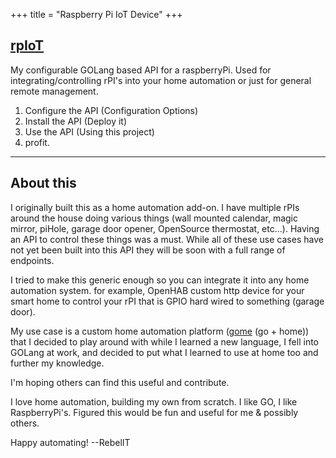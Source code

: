 +++
title = "Raspberry Pi IoT Device"
+++

## [rpIoT](https://github.com/RebelIT/rpIoT)
My configurable GOLang based API for a raspberryPi. Used for integrating/controlling rPI's into your home automation or just for general remote management.

1. Configure the API (Configuration Options)
2. Install the API (Deploy it)
3. Use the API (Using this project)
4. profit.

---
## About this
I originally built this as a home automation add-on.  I have multiple rPIs around the house
doing various things (wall mounted calendar, magic mirror, piHole, garage door opener, OpenSource thermostat, etc...).  Having an API to control these things was a must.   While all of these use cases
have not yet been built into this API they will be soon with a full range of endpoints.


I tried to make this generic enough so you can integrate it into any home automation
system.  for example, OpenHAB custom http device for your smart home to control your
rPI that is GPIO hard wired to something (garage door).


My use case is a custom home automation platform ([gome](https://github.com/RebelIT/gome) (go + home)) that I decided to play around with while I learned a new language,  I fell into GOLang at work, and decided to put what I learned to use at home too and further my knowledge.


I'm hoping others can find this useful and contribute.  

I love home automation, building my own from scratch.  I like GO, I like RaspberryPi's.  Figured this would be fun and useful for me & possibly others.

Happy automating!
--RebelIT
